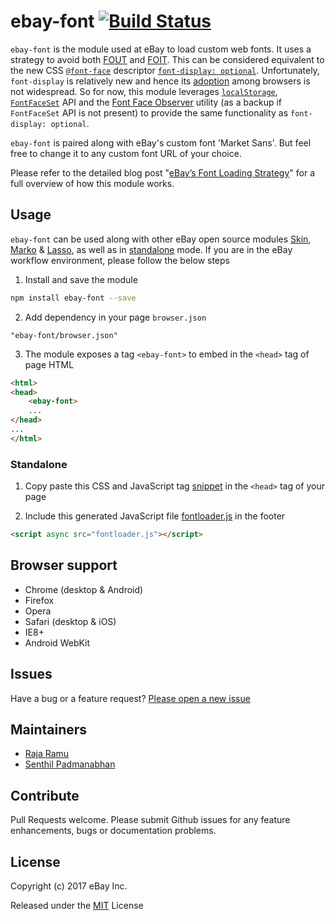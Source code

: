 # ebay-font [![Build Status](https://travis-ci.org/eBay/ebay-font.svg?branch=master)](https://travis-ci.org/eBay/ebay-font) 

`ebay-font` is the module used at eBay to load custom web fonts. It uses a strategy to avoid both [FOUT](https://www.zachleat.com/web/webfont-glossary/#fout) and [FOIT](https://www.zachleat.com/web/webfont-glossary/#foit). This can be considered equivalent to the new CSS [`@font-face`](https://developer.mozilla.org/en-US/docs/Web/CSS/@font-face/font-display) descriptor [`font-display: optional`](https://developer.mozilla.org/en-US/docs/Web/CSS/@font-face/font-display#values). Unfortunately, `font-display` is relatively new and hence its [adoption](http://caniuse.com/#search=font-display) among browsers is not widespread. So for now, this module leverages [`localStorage`](https://developer.mozilla.org/en-US/docs/Web/API/Window/localStorage), [`FontFaceSet`](https://developer.mozilla.org/en-US/docs/Web/API/FontFaceSet) API and the [Font Face Observer](https://github.com/bramstein/fontfaceobserver) utility (as a backup if `FontFaceSet` API is not present) to provide the same functionality as `font-display: optional`.

`ebay-font` is paired along with eBay's custom font 'Market Sans'. But feel free to change it to any custom font URL of your choice.

Please refer to the detailed blog post "[eBay’s Font Loading Strategy]()" for a full overview of how this module works. 

## Usage
`ebay-font` can be used along with other eBay open source modules [Skin](https://ebay.github.io/skin/), [Marko](http://markojs.com/) & [Lasso](https://github.com/lasso-js/lasso), as well as in [standalone](#standalone) mode. If you are in the eBay workflow environment, please follow the below steps

1. Install and save the module
```sh
npm install ebay-font --save
```
2. Add dependency in your page `browser.json`
```
"ebay-font/browser.json"
```
3. The module exposes a tag `<ebay-font>` to embed in the `<head>` tag of page HTML
```html
<html>
<head>
    <ebay-font>
    ... 
</head>
...
</html>
```

### Standalone
1. Copy paste this CSS and JavaScript tag [snippet](https://github.com/eBay/ebay-font/blob/master/font/marketsans/template.marko) in the `<head>` tag of your page

1. Include this generated JavaScript file [fontloader.js](https://github.com/eBay/ebay-font/blob/master/dist/fontloader.js) in the footer
```html
<script async src="fontloader.js"></script>
```

## Browser support
* Chrome (desktop & Android)
* Firefox
* Opera
* Safari (desktop & iOS)
* IE8+
* Android WebKit

## Issues
Have a bug or a feature request? [Please open a new issue](https://github.com/eBay/ebay-font/issues)

## Maintainers
* [Raja Ramu](https://github.com/RajaRamu)
* [Senthil Padmanabhan](https://senthilp.com)

## Contribute
Pull Requests welcome. Please submit Github issues for any feature enhancements, bugs or documentation problems.

## License 
Copyright (c) 2017 eBay Inc.

Released under the [MIT](http://www.opensource.org/licenses/MIT) License
